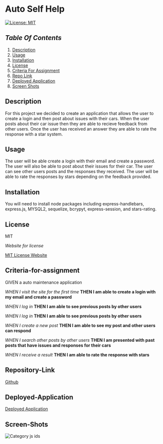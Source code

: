 # Auto Self Help

[![License: MIT](https://img.shields.io/badge/License-MIT-yellow.svg)](https://opensource.org/licenses/MIT)

## _Table Of Contents_

1. [Description](#description)
2. [Usage](#usage)
3. [Installation](#installation)
4. [License](#license)
5. [Criteria For Assignment](#criteria-for-assignment)
6. [Repo Link](#repository-link)
7. [Deployed Application](#deployed-application)
8. [Screen Shots](#screen-shots)

## Description

For this project we decided to create an application that allows the user to create a login and then post about issues with their cars. When the user posts about their car issue then they are able to recieve feedback from other users. Once the user has received an answer they are able to rate the response with a star system.

## Usage

The user will be able create a login with their email and create a password. The user will also be able to post about their issues for their car. The user can see other users posts and the responses they received. The user will be able to rate the responses by stars depending on the feedback provided.

## Installation

You will need to install node packages including express-handlebars, express.js, MYSQL2, sequelize, bcrypyt, express-session, and stars-rating.

## License

MIT

_Website for license_

[MIT License Website](https://mit-license.org/)

## Criteria-for-assignment

GIVEN a auto maintenance application

_WHEN I visit the site for the first time_
**THEN I am able to create a login with my email and create a password**

*WHEN I log in*
**THEN I am able to see previous posts by other users**

*WHEN I log in*
**THEN I am able to see previous posts by other users**

_WHEN I create a new post_
**THEN I am able to see my post and other users can respond**

_WHEN I search other posts by other users_
**THEN I am presented with past posts that have issues and responses for their cars**

*WHEN I receive a result*
**THEN I am able to rate the response with stars**

## Repository-Link

[Github](https://github.com/PintoDrop/autoselfhelp)

## Deployed-Application

[Deployed Application]()

## Screen-Shots

![Category js ids]()